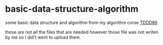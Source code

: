 # basic-data-structure-algorithm
some basic data structure and algorithm from my algorithm corse [TDDD86](https://www.ida.liu.se/~TDDD86/index.sv.shtml)

these are not all the files that are needed however those file was not writen by me so I did't wont to upload them. 
